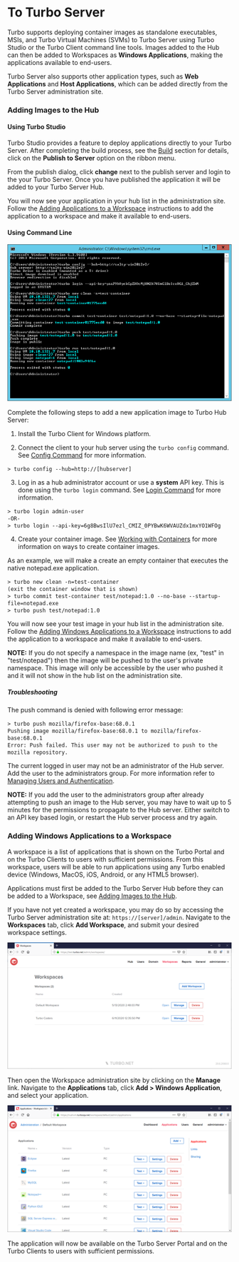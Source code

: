 # To Turbo Server

Turbo supports deploying container images as standalone executables, MSIs, and Turbo Virtual Machines (SVMs) to Turbo Server using Turbo Studio or the Turbo Client command line tools. Images added to the Hub can then be added to Workspaces as **Windows Applications**, making the applications available to end-users.

Turbo Server also supports other application types, such as **Web Applications** and **Host Applications**, which can be added directly from the Turbo Server administration site.

### Adding Images to the Hub

#### Using Turbo Studio

Turbo Studio provides a feature to deploy applications directly to your Turbo Server. After completing the build process, see the [Build](/studio/working-with-turbo-studio/getting-started) section for details, click on the **Publish to Server** option on the ribbon menu.

From the publish dialog, click **change** next to the publish server and login to the your Turbo Server. Once you have published the application it will be added to your Turbo Server Hub.

You will now see your application in your hub list in the administration site. Follow the [Adding Applications to a Workspace](#adding-applications-to-a-workspace) instructions to add the application to a workspace and make it available to end-users.

#### Using Command Line

![Server admin cli push image](../images/admin-hub-push-cli.png)

Complete the following steps to add a new application image to Turbo Hub Server:

1. Install the Turbo Client for Windows platform.

2. Connect the client to your hub server using the `turbo config` command. See [Config Command](/reference/command-line/config) for more information.

```
> turbo config --hub=http://[hubserver]
```

3. Log in as a hub administrator account or use a **system** API key. This is done using the `turbo login` command. See [Login Command](/reference/command-line/login) for more information.

```
> turbo login admin-user
-OR-
> turbo login --api-key=6g8BwsIlU7ezl_CMIZ_0PYBwK6WVAUZdx1mxYO1WFOg
```

4. Create your container image. See [Working with Containers](/studio/working-with-containers/containers) for more information on ways to create container images.

As an example, we will make a create an empty container that executes the native notepad.exe application.

```
> turbo new clean -n=test-container
(exit the container window that is shown)
> turbo commit test-container test/notepad:1.0 --no-base --startup-file=notepad.exe
> turbo push test/notepad:1.0
```

You will now see your test image in your hub list in the administration site.
Follow the [Adding Windows Applications to a Workspace](#adding-windows-applications-to-a-workspace) instructions to add the application to a workspace and make it available to end-users.

**NOTE:** If you do not specify a namespace in the image name (ex, "test" in "test/notepad") then the image will be pushed to the user's private namespace. This image will only be accessible by the user who pushed it and it will not show in the hub list on the administration site.

##### Troubleshooting

The push command is denied with following error message:

```
> turbo push mozilla/firefox-base:68.0.1
Pushing image mozilla/firefox-base:68.0.1 to mozilla/firefox-base:68.0.1
Error: Push failed. This user may not be authorized to push to the mozilla repository.
```

The current logged in user may not be an administrator of the Hub server. Add the user to the administrators group. For more information refer to [Managing Users and Authentication](/server/administration/users).

**NOTE:** If you add the user to the administrators group after already attempting to push an image to the Hub server, you may have to wait up to 5 minutes for the permissions to propagate to the Hub server. Either switch to an API key based login, or restart the Hub server process and try again.

### Adding Windows Applications to a Workspace

A workspace is a list of applications that is shown on the Turbo Portal and on the Turbo Clients to users with sufficient permissions. From this workspace, users will be able to run applications using any Turbo enabled device (Windows, MacOS, iOS, Android, or any HTML5 browser).

Applications must first be added to the Turbo Server Hub before they can be added to a Workspace, see [Adding Images to the Hub](#adding-images-to-the-hub).

If you have not yet created a workspace, you may do so by accessing the Turbo Server administration site at: `https://[server]/admin`. Navigate to the **Workspaces** tab, click **Add Workspace**, and submit your desired workspace settings.

![Server admin workspaces](../images/admin-workspaces.png)

Then open the Workspace administration site by clicking on the **Manage** link. Navigate to the **Applications** tab, click **Add > Windows Application**, and select your application.

![Workspace Admin Applications](../images/admin-applications.png)

The application will now be available on the Turbo Server Portal and on the Turbo Clients to users with sufficient permissions.
